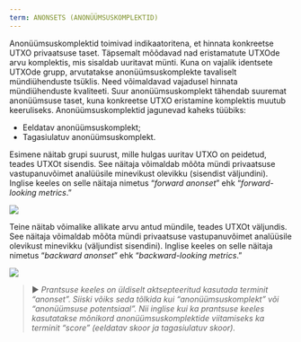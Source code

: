 ```yaml
---
term: ANONSETS (ANONÜÜMSUSKOMPLEKTID)
---
```


Anonüümsuskomplektid toimivad indikaatoritena, et hinnata konkreetse UTXO privaatsuse taset. Täpsemalt mõõdavad nad eristamatute UTXOde arvu komplektis, mis sisaldab uuritavat münti. Kuna on vajalik identsete UTXOde grupp, arvutatakse anonüümsuskomplekte tavaliselt mündiühenduste tsüklis. Need võimaldavad vajadusel hinnata mündiühenduste kvaliteeti. Suur anonüümsuskomplekt tähendab suuremat anonüümsuse taset, kuna konkreetse UTXO eristamine komplektis muutub keeruliseks. Anonüümsuskomplektid jagunevad kaheks tüübiks:
* Eeldatav anonüümsuskomplekt;
* Tagasiulatuv anonüümsuskomplekt.

Esimene näitab grupi suurust, mille hulgas uuritav UTXO on peidetud, teades UTXOt sisendis. See näitaja võimaldab mõõta mündi privaatsuse vastupanuvõimet analüüsile minevikust olevikku (sisendist väljundini). Inglise keeles on selle näitaja nimetus “*forward anonset*” ehk “*forward-looking metrics*.”

![](../../dictionnaire/assets/39.png)

Teine näitab võimalike allikate arvu antud mündile, teades UTXOt väljundis. See näitaja võimaldab mõõta mündi privaatsuse vastupanuvõimet analüüsile olevikust minevikku (väljundist sisendini). Inglise keeles on selle näitaja nimetus “*backward anonset*” ehk “*backward-looking metrics*.”

![](../../dictionnaire/assets/40.png)

> ► *Prantsuse keeles on üldiselt aktsepteeritud kasutada terminit “anonset”. Siiski võiks seda tõlkida kui “anonüümsuskomplekt” või “anonüümsuse potentsiaal”. Nii inglise kui ka prantsuse keeles kasutatakse mõnikord anonüümsuskomplektide viitamiseks ka terminit “score” (eeldatav skoor ja tagasiulatuv skoor).*